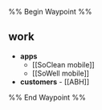 %% Begin Waypoint %%
## work
- **apps**
	- [[SoClean mobile]]
	- [[SoWell mobile]]
- **customers**
		- [[ABH]]

%% End Waypoint %%
